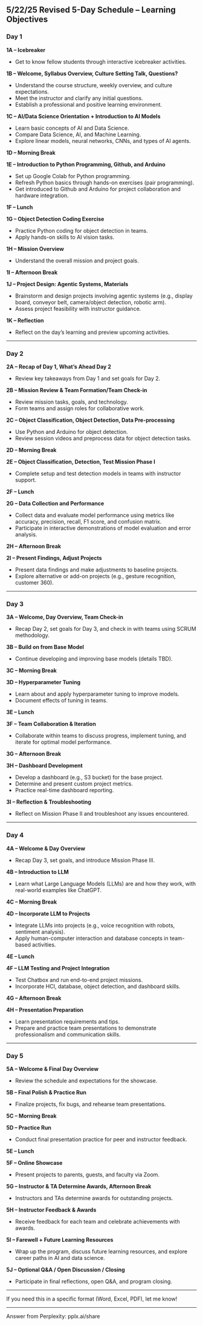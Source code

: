 

## 5/22/25 Revised 5-Day Schedule – Learning Objectives

### **Day 1**

**1A – Icebreaker**
- Get to know fellow students through interactive icebreaker activities.

**1B – Welcome, Syllabus Overview, Culture Setting Talk, Questions?**
- Understand the course structure, weekly overview, and culture expectations.
- Meet the instructor and clarify any initial questions.
- Establish a professional and positive learning environment.

**1C – AI/Data Science Orientation + Introduction to AI Models**
- Learn basic concepts of AI and Data Science.
- Compare Data Science, AI, and Machine Learning.
- Explore linear models, neural networks, CNNs, and types of AI agents.

**1D – Morning Break**

**1E – Introduction to Python Programming, Github, and Arduino**
- Set up Google Colab for Python programming.
- Refresh Python basics through hands-on exercises (pair programming).
- Get introduced to Github and Arduino for project collaboration and hardware integration.

**1F – Lunch**

**1G – Object Detection Coding Exercise**
- Practice Python coding for object detection in teams.
- Apply hands-on skills to AI vision tasks.

**1H – Mission Overview**
- Understand the overall mission and project goals.

**1I – Afternoon Break**

**1J – Project Design: Agentic Systems, Materials**
- Brainstorm and design projects involving agentic systems (e.g., display board, conveyor belt, camera/object detection, robotic arm).
- Assess project feasibility with instructor guidance.

**1K – Reflection**
- Reflect on the day’s learning and preview upcoming activities.

---

### **Day 2**

**2A – Recap of Day 1, What’s Ahead Day 2**
- Review key takeaways from Day 1 and set goals for Day 2.

**2B – Mission Review & Team Formation/Team Check-in**
- Review mission tasks, goals, and technology.
- Form teams and assign roles for collaborative work.

**2C – Object Classification, Object Detection, Data Pre-processing**
- Use Python and Arduino for object detection.
- Review session videos and preprocess data for object detection tasks.

**2D – Morning Break**

**2E – Object Classification, Detection, Test Mission Phase I**
- Complete setup and test detection models in teams with instructor support.

**2F – Lunch**

**2G – Data Collection and Performance**
- Collect data and evaluate model performance using metrics like accuracy, precision, recall, F1 score, and confusion matrix.
- Participate in interactive demonstrations of model evaluation and error analysis.

**2H – Afternoon Break**

**2I – Present Findings, Adjust Projects**
- Present data findings and make adjustments to baseline projects.
- Explore alternative or add-on projects (e.g., gesture recognition, customer 360).

---

### **Day 3**

**3A – Welcome, Day Overview, Team Check-in**
- Recap Day 2, set goals for Day 3, and check in with teams using SCRUM methodology.

**3B – Build on from Base Model**
- Continue developing and improving base models (details TBD).

**3C – Morning Break**

**3D – Hyperparameter Tuning**
- Learn about and apply hyperparameter tuning to improve models.
- Document effects of tuning in teams.

**3E – Lunch**

**3F – Team Collaboration & Iteration**
- Collaborate within teams to discuss progress, implement tuning, and iterate for optimal model performance.

**3G – Afternoon Break**

**3H – Dashboard Development**
- Develop a dashboard (e.g., S3 bucket) for the base project.
- Determine and present custom project metrics.
- Practice real-time dashboard reporting.

**3I – Reflection & Troubleshooting**
- Reflect on Mission Phase II and troubleshoot any issues encountered.

---

### **Day 4**

**4A – Welcome & Day Overview**
- Recap Day 3, set goals, and introduce Mission Phase III.

**4B – Introduction to LLM**
- Learn what Large Language Models (LLMs) are and how they work, with real-world examples like ChatGPT.

**4C – Morning Break**

**4D – Incorporate LLM to Projects**
- Integrate LLMs into projects (e.g., voice recognition with robots, sentiment analysis).
- Apply human-computer interaction and database concepts in team-based activities.

**4E – Lunch**

**4F – LLM Testing and Project Integration**
- Test Chatbox and run end-to-end project missions.
- Incorporate HCI, database, object detection, and dashboard skills.

**4G – Afternoon Break**

**4H – Presentation Preparation**
- Learn presentation requirements and tips.
- Prepare and practice team presentations to demonstrate professionalism and communication skills.

---

### **Day 5**

**5A – Welcome & Final Day Overview**
- Review the schedule and expectations for the showcase.

**5B – Final Polish & Practice Run**
- Finalize projects, fix bugs, and rehearse team presentations.

**5C – Morning Break**

**5D – Practice Run**
- Conduct final presentation practice for peer and instructor feedback.

**5E – Lunch**

**5F – Online Showcase**
- Present projects to parents, guests, and faculty via Zoom.

**5G – Instructor & TA Determine Awards, Afternoon Break**
- Instructors and TAs determine awards for outstanding projects.

**5H – Instructor Feedback & Awards**
- Receive feedback for each team and celebrate achievements with awards.

**5I – Farewell + Future Learning Resources**
- Wrap up the program, discuss future learning resources, and explore career paths in AI and data science.

**5J – Optional Q&A / Open Discussion / Closing**
- Participate in final reflections, open Q&A, and program closing.

---

If you need this in a specific format (Word, Excel, PDF), let me know!

---
Answer from Perplexity: pplx.ai/share
